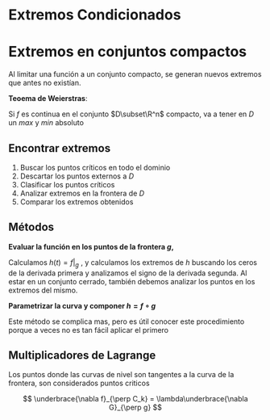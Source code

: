 # Extremos Condicionados

# Extremos en conjuntos compactos

Al limitar una función a un conjunto compacto, se generan nuevos extremos que antes no existían.

**Teoema de Weierstras**:

Si $f$ es continua en el conjunto $D\subset\R^n$ compacto, va a tener en $D$ un *max* y *min* absoluto

## Encontrar extremos

1. Buscar los puntos críticos en todo el dominio
2. Descartar los puntos externos a $D$
3. Clasificar los puntos críticos
4. Analizar extremos en la frontera de $D$
5. Comparar los extremos obtenidos

## Métodos

**Evaluar la función en los puntos de la frontera $g$,**

Calculamos $h(t) = f\big|_g$ , y calculamos los extremos de $h$ buscando los ceros de la derivada primera y analizamos el signo de la derivada segunda. Al estar en un conjunto cerrado, también debemos analizar los puntos en los extremos del mismo.

**Parametrizar la curva y componer $h = f \circ g$**

Este método se complica mas, pero es útil conocer este procedimiento porque a veces no es tan fácil aplicar el primero

## Multiplicadores de Lagrange

Los puntos donde las curvas de nivel son tangentes a la curva de la frontera, son considerados puntos criticos

$$
\underbrace{\nabla f}_{\perp C_k} = \lambda\underbrace{\nabla G}_{\perp g}
$$